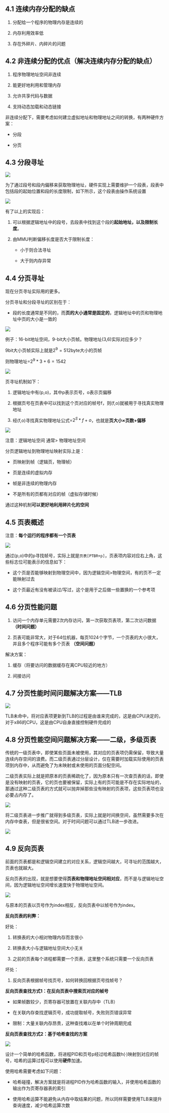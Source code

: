 ## 4.1 连续内存分配的缺点

1. 分配给一个程序的物理内存是连续的

2. 内存利用效率低

3. 存在外碎片、内碎片的问题

## 4.2 非连续分配的优点（解决连续内存分配的缺点）

1. 程序物理地址空间非连续

2. 能更好地利用和管理内存

3. 允许共享代码与数据

4. 支持动态加载和动态链接

非连续分配下，需要考虑如何建立虚拟地址和物理地址之间的转换，有两种硬件方案：

- 分段

- 分页

## 4.3 分段寻址

![](./assets/Snipaste_2025-03-26_17-21-57.png)

为了通过段号和段内偏移来获取物理地址，硬件实现上需要维护一个段表，段表中包括段的起始位置和段的长度限制，如下所示，这个段表由操作系统设置    

![](./assets/Snipaste_2025-03-26_17-23-26.png)

有了以上的实现后：

1. 可以根据逻辑地址中的段号，去段表中找到这个段的**起始地址，以及限制长度**。

2. 由MMU判断偏移长度是否大于限制长度：
   
   - 小于则合法寻址
   
   - 大于则内存异常

## 4.4 分页寻址

现在分页寻址实际用的更多。

分页寻址和分段寻址的区别在于：

- 段的长度通常是不同的，而**页的大小通常是固定的**，逻辑地址中的页和物理地址中页的大小是一致的

![](./assets/Snipaste_2025-03-26_17-31-45.png)

例子：16-bit地址空间，9-bit大小页帧。物理地址(3,6)实际对应多少？

9bit大小页帧实际上就是$2^9=512$byte大小的页帧

则物理地址=$2^9*3+6=1542$

![](./assets/Snipaste_2025-03-26_17-36-29.png)

页寻址机制如下：

1. 逻辑地址中有(p,o)，其中p表示页号，o表示页偏移

2. 根据页号在页表中可以找到这个页对应的帧号f，则(f,o)就被用于寻找真实物理地址

3. 经(f,o)寻找真实物理地址公式=$2^S*f+o$，也就是**页大小×页数+偏移**

![](./assets/Snipaste_2025-03-26_17-42-22.png)

注意：逻辑地址空间 通常> 物理地址空间

分页逻辑地址到物理地址映射实际上是：

- 页映射到帧（逻辑页，物理帧）

- 页是连续的虚拟内存

- 帧是非连续的物理内存

- 不是所有的页都有对应的帧（虚拟存储时候）

通过这种机制**可以更好地利用碎片化的空间**

## 4.5 页表概述

注意：**每个运行的程序都有一个页表**

![](./assets/Snipaste_2025-03-26_17-57-21.png)

通过(p,o)中的p寻找帧号，实际上就是`页表[PTBR+p]`，页表项内容对应右上角，这些标志位可能表示的信息如下：

- 这个页是否能够映射到物理空间中，因为逻辑空间>物理空间，有的页不一定能映射过去

- 这个页最近有没有被读过/写过，这个是用于之后做一些置换的一个参考项

## 4.6 分页性能问题

1. 访问一个内存单元需要2次内存访问，第一次获取页表项，第二次访问数据 **（时间问题）**

2. 页表可能非常大，对于64位机器，每页1024个字节，一个页表的大小很大，并且多个程序可能有多个页表 **（空间问题）**

解决方案：

1. 缓存（将要访问的数据缓存在离CPU较近的地方）

2. 间接访问

## 4.7 分页性能时间问题解决方案——TLB

![](./assets/Snipaste_2025-03-26_18-32-44.png)

TLB未命中，将对应表项更新到TLB的过程是由谁来完成的，这是由CPU决定的，对于x86的CPU，这是由CPU自身直接控制硬件完成的

## 4.8 分页性能空间问题解决方案——二级，多级页表

传统的一级页表中，即使某些页面未被使用，其对应的页表项仍需保留，导致大量连续内存空间的浪费。而二级页表通过分层设计，仅在需要时加载实际使用的页表项到内存中，从而避免了为未映射或未使用的页面分配空间。

二级页表实际上就是把原本的页表稀疏化了，因为原本只有一次查页表的话，即使是没有映射的页表，它的页也要被保留，实际上有的页可能是不存在实际地址的，那通过这种二级页表的方式就可以抛弃掉那些没有映射的页表项，这些页表项也没必要占内存了。

![](./assets/Snipaste_2025-03-26_18-44-52.png)

将二级页表进一步推广就得到多级页表，实际上就是时间换空间，虽然需要多次在内存中查表，但是很省空间。对于时间问题可以通过TLB进一步改进。

![](./assets/Snipaste_2025-03-26_18-50-39.png)

## 4.9 反向页表

前面的页表都是和逻辑空间建立的对应关系，逻辑空间越大，可寻址的范围越大，页表也就越大。

反向页表的出现，就是想要使得**页表和物理地址空间相对应**，而不是与逻辑地址空间，因为逻辑地址空间增长速度快于物理地址空间。

![](./assets/Snipaste_2025-03-27_10-44-10.png)

与原本的页表以页号作为index相反，反向页表中以帧号作为index。

**反向页表的利弊：**

好处：

1. 转换表的大小相对物理内存而言很小

2. 转换表大小与逻辑地址空间大小无关

3. 之前的页表每个进程都需要一个页表，这里整个系统只需要一个反向页表

坏处：

1. 反向页表根据帧号找页号，如何转换回根据页号找帧号？

**反向页表查找方式1：在反向页表中搜索页对应的帧号**

- 如果帧数较少，页寄存器可放置在关联内存中（TLB）

- 在关联内存查找逻辑页号，成功提取帧号，失败则页错误异常

- 限制：大量关联内存昂贵，这种查找难以在单个时钟周期完成

**反向页表查找方式2：基于哈希查找的方案**

![](./assets/Snipaste_2025-03-27_10-51-31.png)

设计一个简单的哈希函数，将进程PID和页号p经过哈希函数h(·)映射到对应的帧号，哈希的运算过程可以使用**硬件**加速。

使用哈希需要考虑如下问题：

- 哈希碰撞，解决方案就是将进程PID作为哈希函数的输入，并使用哈希函数的输出作为页寄存器表的索引

- 使用哈希运算不能避免从内存中取结果的问题，所以同样需要使用TLB来提升查询速度，减少哈希运算次数
